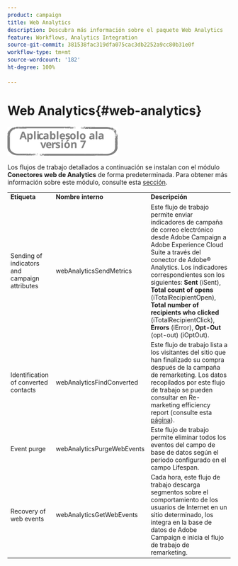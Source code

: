 ```yaml
---
product: campaign
title: Web Analytics
description: Descubra más información sobre el paquete Web Analytics
feature: Workflows, Analytics Integration
source-git-commit: 381538fac319dfa075cac3db2252a9cc80b31e0f
workflow-type: tm+mt
source-wordcount: '182'
ht-degree: 100%

---
```



# Web Analytics{#web-analytics}

![](../../assets/v7-only.svg)

Los flujos de trabajo detallados a continuación se instalan con el módulo **Conectores web de Analytics** de forma predeterminada. Para obtener más información sobre este módulo, consulte esta [sección](../../platform/using/adobe-analytics-connector.md).

<table> 
 <tbody> 
  <tr> 
   <td> <strong>Etiqueta</strong><br /> </td> 
   <td> <strong>Nombre interno</strong><br /> </td> 
   <td> <strong>Descripción</strong><br /> </td> 
  </tr> 
  <tr> 
   <td> <span class="uicontrol">Sending of indicators and campaign attributes</span> <br /> </td> 
   <td> <span class="uicontrol">webAnalyticsSendMetrics</span><br /> </td> 
   <td> Este flujo de trabajo permite enviar indicadores de campaña de correo electrónico desde Adobe Campaign a Adobe Experience Cloud Suite a través del conector de Adobe® Analytics. Los indicadores correspondientes son los siguientes: <strong>Sent</strong> (iSent), <strong>Total count of opens</strong> (iTotalRecipientOpen), <strong>Total number of recipients who clicked</strong> (iTotalRecipientClick), <strong>Errors</strong> (iError), <strong>Opt-Out</strong> (opt-out) (iOptOut).<br /> </td> 
  </tr> 
  <tr> 
   <td> <span class="uicontrol">Identification of converted contacts</span> <br /> </td> 
   <td> <span class="uicontrol">webAnalyticsFindConverted</span><br /> </td> 
   <td> Este flujo de trabajo lista a los visitantes del sitio que han finalizado su compra después de la campaña de remarketing. Los datos recopilados por este flujo de trabajo se pueden consultar en <span class="uicontrol">Re-marketing efficiency report</span> (consulte esta <a href="../../platform/using/adobe-analytics-connector.md#creating-a-re-marketing-campaign">página</a>). <br /> </td> 
  </tr> 
  <tr> 
   <td> <span class="uicontrol">Event purge</span> <br /> </td> 
   <td> <span class="uicontrol">webAnalyticsPurgeWebEvents</span><br /> </td> 
   <td> Este flujo de trabajo permite eliminar todos los eventos del campo de base de datos según el periodo configurado en el campo <span class="uicontrol">Lifespan</span>.<br /> </td> 
  </tr> 
  <tr> 
   <td> <span class="uicontrol">Recovery of web events</span> <br /> </td> 
   <td> <span class="uicontrol">webAnalyticsGetWebEvents</span><br /> </td> 
   <td> Cada hora, este flujo de trabajo descarga segmentos sobre el comportamiento de los usuarios de Internet en un sitio determinado, los integra en la base de datos de Adobe Campaign e inicia el flujo de trabajo de remarketing. <br /> </td> 
  </tr> 
 </tbody> 
</table>

